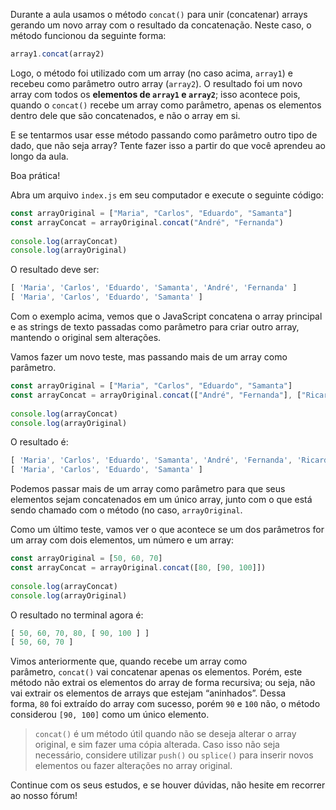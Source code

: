 Durante a aula usamos o método `concat()` para unir (concatenar) arrays gerando um novo array com o resultado da concatenação. Neste caso, o método funcionou da seguinte forma:

```js
array1.concat(array2)
```

Logo, o método foi utilizado com um array (no caso acima, `array1`) e recebeu como parâmetro outro array (`array2`). O resultado foi um novo array com todos os **elementos de `array1` e `array2`**; isso acontece pois, quando o `concat()` recebe um array como parâmetro, apenas os elementos dentro dele que são concatenados, e não o array em si.

E se tentarmos usar esse método passando como parâmetro outro tipo de dado, que não seja array? Tente fazer isso a partir do que você aprendeu ao longo da aula.

Boa prática!

Abra um arquivo `index.js` em seu computador e execute o seguinte código:

```js
const arrayOriginal = ["Maria", "Carlos", "Eduardo", "Samanta"]
const arrayConcat = arrayOriginal.concat("André", "Fernanda")
 
console.log(arrayConcat)
console.log(arrayOriginal)
```

O resultado deve ser:

```js
[ 'Maria', 'Carlos', 'Eduardo', 'Samanta', 'André', 'Fernanda' ]
[ 'Maria', 'Carlos', 'Eduardo', 'Samanta' ]
```

Com o exemplo acima, vemos que o JavaScript concatena o array principal e as strings de texto passadas como parâmetro para criar outro array, mantendo o original sem alterações.

Vamos fazer um novo teste, mas passando mais de um array como parâmetro.

```js
const arrayOriginal = ["Maria", "Carlos", "Eduardo", "Samanta"]
const arrayConcat = arrayOriginal.concat(["André", "Fernanda"], ["Ricardo", "Ana"], ["Marcelo", "Bia"])
 
console.log(arrayConcat)
console.log(arrayOriginal)
```

O resultado é:

```js
[ 'Maria', 'Carlos', 'Eduardo', 'Samanta', 'André', 'Fernanda', 'Ricardo', 'Ana', 'Marcelo', 'Bia' ]
[ 'Maria', 'Carlos', 'Eduardo', 'Samanta' ]
```

Podemos passar mais de um array como parâmetro para que seus elementos sejam concatenados em um único array, junto com o que está sendo chamado com o método (no caso, `arrayOriginal`.

Como um último teste, vamos ver o que acontece se um dos parâmetros for um array com dois elementos, um número e um array:

```js
const arrayOriginal = [50, 60, 70]
const arrayConcat = arrayOriginal.concat([80, [90, 100]])
 
console.log(arrayConcat)
console.log(arrayOriginal)
```

O resultado no terminal agora é:

```js
[ 50, 60, 70, 80, [ 90, 100 ] ]
[ 50, 60, 70 ]
```

Vimos anteriormente que, quando recebe um array como parâmetro, `concat()` vai concatenar apenas os elementos. Porém, este método não extrai os elementos do array de forma recursiva; ou seja, não vai extrair os elementos de arrays que estejam “aninhados”. Dessa forma, `80` foi extraído do array com sucesso, porém `90` e `100` não, o método considerou `[90, 100]` como um único elemento.

> `concat()` é um método útil quando não se deseja alterar o array original, e sim fazer uma cópia alterada. Caso isso não seja necessário, considere utilizar `push()` ou `splice()` para inserir novos elementos ou fazer alterações no array original.

Continue com os seus estudos, e se houver dúvidas, não hesite em recorrer ao nosso fórum!
